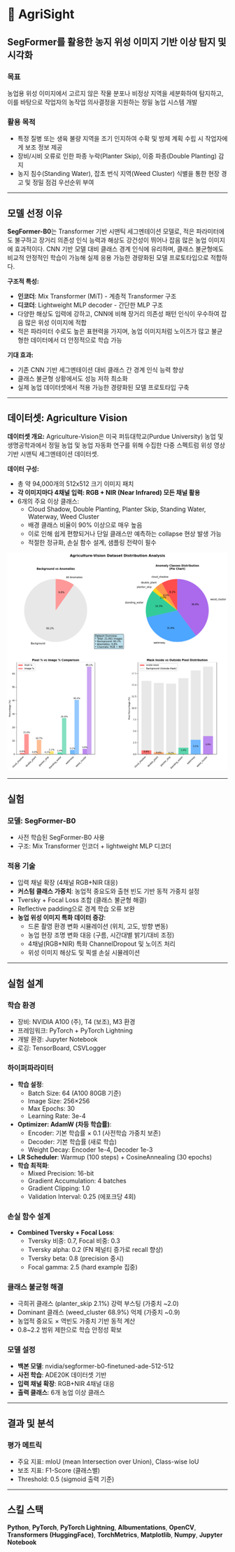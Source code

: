 # 🌾 AgriSight
## SegFormer를 활용한 농지 위성 이미지 기반 이상 탐지 및 시각화

### 목표
농업용 위성 이미지에서 고르지 않은 작물 분포나 비정상 지역을 세분화하여 탐지하고, 이를 바탕으로 작업자의 농작업 의사결정을 지원하는 정밀 농업 시스템 개발

### 활용 목적
- 특정 질병 또는 생육 불량 지역을 조기 인지하여 수확 및 방제 계획 수립 시 작업자에게 보조 정보 제공
- 장비/시비 오류로 인한 파종 누락(Planter Skip), 이중 파종(Double Planting) 감지
- 농지 침수(Standing Water), 잡초 번식 지역(Weed Cluster) 식별을 통한 현장 경고 및 정밀 점검 우선순위 부여

---

## 모델 선정 이유

**SegFormer-B0**는 Transformer 기반 시맨틱 세그멘테이션 모델로, 적은 파라미터에도 불구하고 장거리 의존성 인식 능력과 해상도 강건성이 뛰어나 잡음 많은 농업 이미지에 효과적이다. CNN 기반 모델 대비 클래스 경계 인식에 유리하며, 클래스 불균형에도 비교적 안정적인 학습이 가능해 실제 응용 가능한 경량화된 모델 프로토타입으로 적합하다.

**구조적 특성:**
- **인코더**: Mix Transformer (MiT) - 계층적 Transformer 구조
- **디코더**: Lightweight MLP decoder - 간단한 MLP 구조
- 다양한 해상도 입력에 강하고, CNN에 비해 장거리 의존성 패턴 인식이 우수하여 잡음 많은 위성 이미지에 적합
- 적은 파라미터 수로도 높은 표현력을 가지며, 농업 이미지처럼 노이즈가 많고 불균형한 데이터에서 더 안정적으로 학습 가능

**기대 효과:**
- 기존 CNN 기반 세그멘테이션 대비 클래스 간 경계 인식 능력 향상
- 클래스 불균형 상황에서도 성능 저하 최소화
- 실제 농업 데이터셋에서 적용 가능한 경량화된 모델 프로토타입 구축

---

## 데이터셋: Agriculture Vision

**데이터셋 개요:**
Agriculture-Vision은 미국 퍼듀대학교(Purdue University) 농업 및 생명공학과에서 정밀 농업 및 농업 자동화 연구를 위해 수집한 다중 스펙트럼 위성 영상 기반 시맨틱 세그멘테이션 데이터셋.

**데이터 구성:**
- 총 약 94,000개의 512x512 크기 이미지 패치
- **각 이미지마다 4채널 입력: RGB + NIR (Near Infrared) 모든 채널 활용**
- 6개의 주요 이상 클래스:
  - Cloud Shadow, Double Planting, Planter Skip, Standing Water, Waterway, Weed Cluster
  - 배경 클래스 비율이 90% 이상으로 매우 높음
  - 이로 인해 쉽게 편향되거나 단일 클래스만 예측하는 collapse 현상 발생 가능
  - 적절한 정규화, 손실 함수 설계, 샘플링 전략이 필수

![데이터셋 분포](./assets/dataset_vis.png)  

---

## 실험

### 모델: SegFormer-B0
- 사전 학습된 SegFormer-B0 사용
- 구조: Mix Transformer 인코더 + lightweight MLP 디코더

### 적용 기술
- 입력 채널 확장 (4채널 RGB+NIR 대응)
- **커스텀 클래스 가중치**: 농업적 중요도와 출현 빈도 기반 동적 가중치 설정
- Tversky + Focal Loss 조합 (클래스 불균형 해결)
- Reflective padding으로 경계 학습 오류 보완
- **농업 위성 이미지 특화 데이터 증강**:
  - 드론 촬영 환경 변화 시뮬레이션 (위치, 고도, 방향 변동)
  - 농업 현장 조명 변화 대응 (구름, 시간대별 밝기/대비 조정)
  - 4채널(RGB+NIR) 특화 ChannelDropout 및 노이즈 처리
  - 위성 이미지 해상도 및 픽셀 손실 시뮬레이션

---

## 실험 설계

### 학습 환경
- 장비: NVIDIA A100 (주), T4 (보조), M3 환경
- 프레임워크: PyTorch + PyTorch Lightning
- 개발 환경: Jupyter Notebook
- 로깅: TensorBoard, CSVLogger

### 하이퍼파라미터
- **학습 설정**:
  - Batch Size: 64 (A100 80GB 기준)
  - Image Size: 256×256
  - Max Epochs: 30
  - Learning Rate: 3e-4
- **Optimizer: AdamW (차등 학습률)**:
  - Encoder: 기본 학습률 × 0.1 (사전학습 가중치 보존)
  - Decoder: 기본 학습률 (새로 학습)
  - Weight Decay: Encoder 1e-4, Decoder 1e-3
- **LR Scheduler**: Warmup (100 steps) + CosineAnnealing (30 epochs)
- **학습 최적화**:
  - Mixed Precision: 16-bit
  - Gradient Accumulation: 4 batches
  - Gradient Clipping: 1.0
  - Validation Interval: 0.25 (에포크당 4회)

### 손실 함수 설계
- **Combined Tversky + Focal Loss**:
  - Tversky 비중: 0.7, Focal 비중: 0.3
  - Tversky alpha: 0.2 (FN 페널티 증가로 recall 향상)
  - Tversky beta: 0.8 (precision 중시)
  - Focal gamma: 2.5 (hard example 집중)

### 클래스 불균형 해결
- 극희귀 클래스 (planter_skip 2.1%) 강력 부스팅 (가중치 ~2.0)
- Dominant 클래스 (weed_cluster 68.9%) 억제 (가중치 ~0.9)
- 농업적 중요도 × 역빈도 가중치 기반 동적 계산
- 0.8~2.2 범위 제한으로 학습 안정성 확보

### 모델 설정
- **백본 모델**: nvidia/segformer-b0-finetuned-ade-512-512
- **사전 학습**: ADE20K 데이터셋 기반
- **입력 채널 확장**: RGB+NIR 4채널 대응
- **출력 클래스**: 6개 농업 이상 클래스

---

## 결과 및 분석

### 평가 메트릭
- 주요 지표: mIoU (mean Intersection over Union), Class-wise IoU
- 보조 지표: F1-Score (클래스별)
- Threshold: 0.5 (sigmoid 출력 기준)

---

## 스킬 스택
**Python**, **PyTorch**, **PyTorch Lightning**, **Albumentations**, **OpenCV**, **Transformers (HuggingFace)**, **TorchMetrics**, **Matplotlib**, **Numpy**, **Jupyter Notebook**

